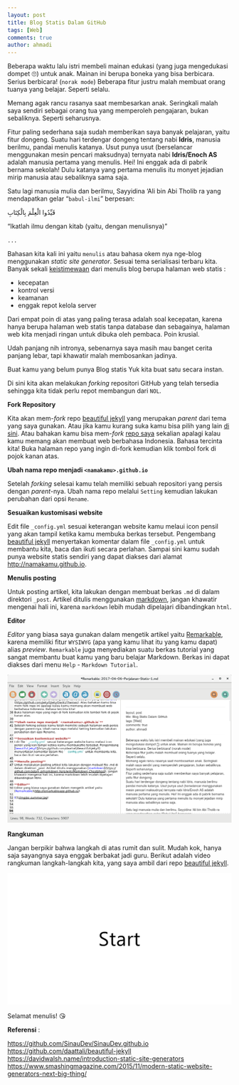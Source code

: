 ```yaml
---
layout: post
title: Blog Statis Dalam GitHub
tags: [Web]
comments: true
author: ahmadi
--- 
```


Beberapa waktu lalu istri membeli mainan edukasi (yang juga mengedukasi dompet 🙄) untuk anak. Mainan ini berupa boneka yang bisa berbicara. Serius berbicara! (`norak mode`) 
Beberapa fitur justru malah membuat orang tuanya yang belajar. Seperti selalu. 

Memang agak rancu rasanya saat membesarkan anak. Seringkali malah saya sendiri sebagai orang tua yang memperoleh pengajaran, bukan sebaliknya. Seperti seharusnya. 

Fitur paling sederhana saja sudah memberikan saya banyak pelajaran, yaitu fitur dongeng. 
Suatu hari terdengar dongeng tentang nabi **Idris**, manusia berilmu, pandai menulis katanya. Usut punya usut (berselancar menggunakan mesin pencari maksudnya) ternyata nabi **Idris/Enoch AS** adalah manusia pertama yang menulis. Hei! Ini enggak ada di pabrik bernama sekolah! Dulu katanya yang pertama menulis itu monyet jejadian mirip manusia atau sebaliknya sama saja.

Satu lagi manusia mulia dan berilmu, Sayyidina ‘Ali bin Abi Tholib ra yang mendapatkan gelar “`babul-ilmi`” berpesan:

قَيِّدُوا الْعِلْمَ بِالْكِتَابِ

“Ikatlah ilmu dengan kitab (yaitu, dengan menulisnya)”

`...`

Bahasan kita kali ini yaitu `menulis` atau bahasa okem nya nge-blog menggunakan *static site generator*. Sesuai tema serialisasi terbaru kita. 
Banyak sekali [keistimewaan](https://davidwalsh.name/introduction-static-site-generators) dari menulis blog berupa halaman web statis :
- kecepatan 
- kontrol versi 
- keamanan 
- enggak repot kelola server 

Dari empat poin di atas yang paling terasa adalah soal kecepatan, karena hanya berupa halaman web statis tanpa database dan sebagainya, halaman web kita menjadi ringan untuk dibuka oleh pembaca. Poin krusial.

Udah panjang nih intronya, sebenarnya saya masih mau banget cerita panjang lebar, tapi khawatir malah membosankan jadinya.

Buat kamu yang belum punya Blog statis Yuk kita buat satu secara instan.

Di sini kita akan melakukan *forking* repositori GitHub yang telah tersedia sehingga kita tidak perlu repot membangun dari `NOL`. 

**Fork Repository**

Kita akan mem-*fork* repo [beautiful jekyll](https://github.com/daattali/beautiful-jekyll) yang merupakan *parent* dari tema yang saya gunakan. Atau jika kamu kurang suka kamu bisa pilih yang lain [di sini](https://github.com/jekyll/jekyll/wiki/Themes). Atau bahakan kamu bisa mem-*fork* [repo saya](https://github.com/ahmadihamid/ahmadihamid.github.io) sekalian apalagi kalau kamu memang akan membuat web berbahasa Indonesia. Bahasa tercinta kita!
Buka halaman repo yang ingin di-fork kemudian klik tombol fork di pojok kanan atas.

**Ubah nama repo menjadi `<namakamu>.github.io`**

Setelah *forking* selesai kamu telah memiliki sebuah repositori yang persis dengan *parent*-nya. Ubah nama repo melalui `Setting` kemudian lakukan perubahan dari opsi `Rename`.

**Sesuaikan kustomisasi website**

Edit file `_config.yml` sesuai keterangan website kamu melaui icon pensil yang akan tampil ketika kamu membuka berkas tersebut. Pengembang [beautiful jekyll](https://github.com/daattali/beautiful-jekyll) menyertakan komentar dalam file `_config.yml` untuk membantu kita, baca dan ikuti secara perlahan. Sampai sini kamu sudah punya website statis sendiri yang dapat diakses dari alamat http://namakamu.github.io.

**Menulis posting**

Untuk posting artikel, kita lakukan dengan membuat berkas `.md` di dalam direktori `_post`. Artikel ditulis menggunakan [markdown](https://github.com/adam-p/markdown-here/wiki/Markdown-Cheatsheet), jangan khawatir mengenai hali ini, karena `markdown` lebih mudah dipelajari dibandingkan `html`.

**Editor**

*Editor* yang biasa saya gunakan dalam mengetik artikel yaitu [Remarkable](http://remarkableapp.github.io/), karena memiliki fitur `WYSIWYG` (apa yang kamu lihat itu yang kamu dapat) alias *preview*. `Remarkable` juga menyediakan suatu berkas tutorial yang sangat membantu buat kamu yang baru belajar Markdown. Berkas ini dapat diakses dari menu `Help` - `Markdown Tutorial`.

![](/img/ps-renarkable.png) 

**Rangkuman**

Jangan berpikir bahwa langkah di atas rumit dan sulit. Mudah kok, hanya saja sayangnya saya enggak berbakat jadi guru. Berikut adalah video rangkuman langkah-langkah kita, yang saya ambil dari repo [beautiful jekyll](https://github.com/daattali/beautiful-jekyll#readme).

![Installation steps](/img/install-steps.gif)


Selamat menulis!
😘

**Referensi** :

<https://github.com/SinauDev/SinauDev.github.io>
<https://github.com/daattali/beautiful-jekyll>
<https://davidwalsh.name/introduction-static-site-generators>
<https://www.smashingmagazine.com/2015/11/modern-static-website-generators-next-big-thing/>

